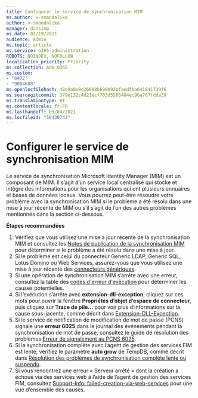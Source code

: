 ```yaml
---
title: Configurer le service de synchronisation MIM
ms.author: v-smandalika
author: v-smandalika
manager: dansimp
ms.date: 02/19/2021
audience: Admin
ms.topic: article
ms.service: o365-administration
ROBOTS: NOINDEX, NOFOLLOW
localization_priority: Priority
ms.collection: Adm_O365
ms.custom:
- "8472"
- "9004688"
ms.openlocfilehash: 48e9a0e8c26088b690092bfaedfba641841739f6
ms.sourcegitcommit: 379e132c4d21ecf703d5506484ec96a767fdda39
ms.translationtype: HT
ms.contentlocale: fr-FR
ms.lasthandoff: 03/04/2021
ms.locfileid: "50430743"
---
```

# <a name="configure-mim-sync-service"></a>Configurer le service de synchronisation MIM

Le service de synchronisation Microsoft Identity Manager (MIM) est un composant de MIM. Il s’agit d’un service local centralisé qui stocke et intègre des informations pour les organisations qui ont plusieurs annuaires et bases de données locaux. Vous pourrez peut-être résoudre votre problème avec la synchronisation MIM si le problème a été résolu dans une mise à jour récente de MIM ou s’il s’agit de l’un des autres problèmes mentionnés dans la section ci-dessous.

**Étapes recommandées**

1. Vérifiez que vous utilisez une mise à jour récente de la synchronisation MIM et consultez les [Notes de publication de la synchronisation MIM](https://docs.microsoft.com/microsoft-identity-manager/reference/version-history) pour déterminer si le problème a été résolu dans une mise à jour.
2. Si le problème est celui du connecteur Generic LDAP, Generic SQL, Lotus Domino ou Web Services, assurez-vous que vous utilisez une mise à jour récente des [connecteurs génériques](https://docs.microsoft.com/microsoft-identity-manager/reference/microsoft-identity-manager-2016-connector-version-history).
3. Si une opération de synchronisation MIM s’arrête avec une erreur, consultez la table des [codes d'erreur d'exécution](https://docs.microsoft.com/microsoft-identity-manager/reference/maerrorcodes) pour déterminer les causes potentielles.
4. Si l’exécution s’arrête avec **extension-dll-exception**, cliquez sur ces mots pour ouvrir la fenêtre **Propriétés d’objet d’espace de connecteur**, puis cliquez sur **Trace de pile...** pour voir plus d’informations sur la cause sous-jacente, comme décrit dans [Extension-DLL-Exception](https://social.technet.microsoft.com/wiki/contents/articles/7515.fim-troubleshooting-extension-dll-exception.aspx).
5. Si le service de notification de modification de mot de passe (PCNS) signale une **erreur 6025** dans le journal des événements pendant la synchronisation de mot de passe, consultez le guide de résolution des problèmes [Erreur de signalement au PCNS 6025](https://social.technet.microsoft.com/wiki/contents/articles/4159.pcns-troubleshooting-event-id-6025.aspx).
6. Si la synchronisation complète avec l’agent de gestion des services FIM est lente, vérifiez le paramètre **auto grow** de TempDB, comme décrit dans [Résolution des problèmes de synchronisation complète lente ou suspendu](https://social.technet.microsoft.com/wiki/contents/articles/14713.troubleshooting-fim-performance-slow-or-hanging-full-synchronization.aspx).
7. Si vous rencontrez une erreur « Serveur arrêté » dont la création a échoué via des services web à l’aide de l’agent de gestion des services FIM, consultez [Support-Info: failed-creation-via-web-services](https://docs.microsoft.com/archive/blogs/iamsupport/support-info-fimma-failed-creation-via-web-services) pour une vue d’ensemble des causes.

